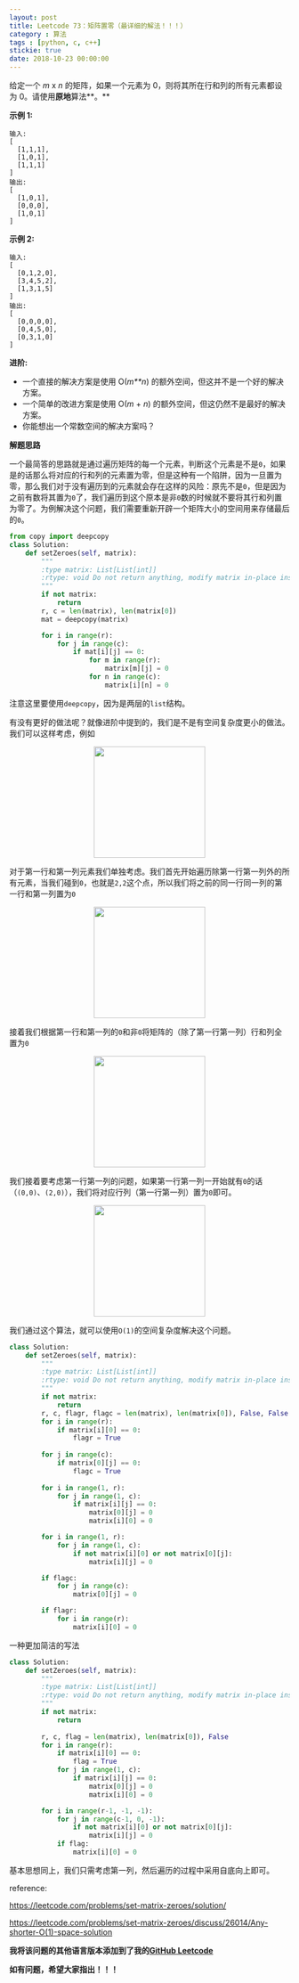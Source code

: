 ```yaml
---
layout: post
title: Leetcode 73：矩阵置零（最详细的解法！！！）
category : 算法
tags : [python, c, c++]
stickie: true
date: 2018-10-23 00:00:00
---
```


给定一个 *m* x *n* 的矩阵，如果一个元素为 0，则将其所在行和列的所有元素都设为 0。请使用**原地**算法**。**

**示例 1:**

```
输入: 
[
  [1,1,1],
  [1,0,1],
  [1,1,1]
]
输出: 
[
  [1,0,1],
  [0,0,0],
  [1,0,1]
]
```

**示例 2:**

```
输入: 
[
  [0,1,2,0],
  [3,4,5,2],
  [1,3,1,5]
]
输出: 
[
  [0,0,0,0],
  [0,4,5,0],
  [0,3,1,0]
]
```

**进阶:**

- 一个直接的解决方案是使用  O(*m**n*) 的额外空间，但这并不是一个好的解决方案。
- 一个简单的改进方案是使用 O(*m* + *n*) 的额外空间，但这仍然不是最好的解决方案。
- 你能想出一个常数空间的解决方案吗？

**解题思路**

一个最简答的思路就是通过遍历矩阵的每一个元素，判断这个元素是不是`0`，如果是的话那么将对应的行和列的元素置为零，但是这种有一个陷阱，因为一旦置为零，那么我们对于没有遍历到的元素就会存在这样的风险：原先不是`0`，但是因为之前有数将其置为`0`了，我们遍历到这个原本是非`0`数的时候就不要将其行和列置为零了。为例解决这个问题，我们需要重新开辟一个矩阵大小的空间用来存储最后的`0`。

```python
from copy import deepcopy
class Solution:
    def setZeroes(self, matrix):
        """
        :type matrix: List[List[int]]
        :rtype: void Do not return anything, modify matrix in-place instead.
        """
        if not matrix:
            return
        r, c = len(matrix), len(matrix[0])
        mat = deepcopy(matrix)

        for i in range(r):
            for j in range(c):
                if mat[i][j] == 0:
                    for m in range(r):
                        matrix[m][j] = 0
                    for n in range(c):
                        matrix[i][n] = 0
```

注意这里要使用`deepcopy`，因为是两层的`list`结构。

有没有更好的做法呢？就像进阶中提到的，我们是不是有空间复杂度更小的做法。我们可以这样考虑，例如

<center class="half">
    <img src="https://raw.githubusercontent.com/wiki/luliyucoordinate/ImageBed/73/2019_3_1_1.png" width="200">
</center>

对于第一行和第一列元素我们单独考虑。我们首先开始遍历除第一行第一列外的所有元素，当我们碰到`0`，也就是`2,2`这个点，所以我们将之前的同一行同一列的第一行和第一列置为`0`

<center class="half">
    <img src="https://raw.githubusercontent.com/wiki/luliyucoordinate/ImageBed/73/2019_3_1_2.png" width="200">
</center>

接着我们根据第一行和第一列的`0`和非`0`将矩阵的（除了第一行第一列）行和列全置为`0`

<center class="half">
    <img src="https://raw.githubusercontent.com/wiki/luliyucoordinate/ImageBed/73/2019_3_1_3.png" width="200">
</center>

我们接着要考虑第一行第一列的问题，如果第一行第一列一开始就有`0`的话（`(0,0)`、`(2,0)`），我们将对应行列（第一行第一列）置为`0`即可。

<center class="half">
    <img src="https://raw.githubusercontent.com/wiki/luliyucoordinate/ImageBed/73/2019_3_1_4.png" width="200">
</center>

我们通过这个算法，就可以使用`O(1)`的空间复杂度解决这个问题。

```python
class Solution:
    def setZeroes(self, matrix):
        """
        :type matrix: List[List[int]]
        :rtype: void Do not return anything, modify matrix in-place instead.
        """
        if not matrix:
            return
        r, c, flagr, flagc = len(matrix), len(matrix[0]), False, False
        for i in range(r):
            if matrix[i][0] == 0:
                flagr = True
                
        for j in range(c):
            if matrix[0][j] == 0:
                flagc = True
                    
        for i in range(1, r):
            for j in range(1, c):
                if matrix[i][j] == 0:
                    matrix[0][j] = 0
                    matrix[i][0] = 0

        for i in range(1, r):
            for j in range(1, c):
                if not matrix[i][0] or not matrix[0][j]:
                    matrix[i][j] = 0

        if flagc:
            for j in range(c):
                matrix[0][j] = 0

        if flagr:
            for i in range(r):
                matrix[i][0] = 0
```

一种更加简洁的写法

```python
class Solution:
    def setZeroes(self, matrix):
        """
        :type matrix: List[List[int]]
        :rtype: void Do not return anything, modify matrix in-place instead.
        """
        if not matrix:
            return
        
        r, c, flag = len(matrix), len(matrix[0]), False               
        for i in range(r):
            if matrix[i][0] == 0:
                flag = True
            for j in range(1, c):
                if matrix[i][j] == 0:
                    matrix[0][j] = 0
                    matrix[i][0] = 0

        for i in range(r-1, -1, -1):
            for j in range(c-1, 0, -1):
                if not matrix[i][0] or not matrix[0][j]:
                    matrix[i][j] = 0
            if flag:
                matrix[i][0] = 0
```

基本思想同上，我们只需考虑第一列，然后遍历的过程中采用自底向上即可。

reference:

https://leetcode.com/problems/set-matrix-zeroes/solution/

https://leetcode.com/problems/set-matrix-zeroes/discuss/26014/Any-shorter-O(1)-space-solution

**我将该问题的其他语言版本添加到了我的[GitHub Leetcode](https://github.com/luliyucoordinate/Leetcode)**

**如有问题，希望大家指出！！！**